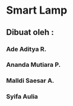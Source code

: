 # Smart Lamp
## Dibuat oleh :
### Ade Aditya R.
### Ananda Mutiara P.
### Malldi Saesar A.
### Syifa Aulia

